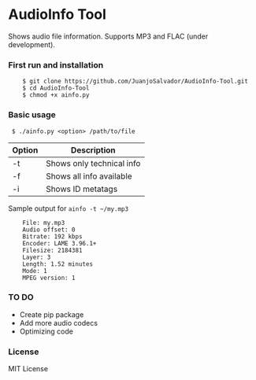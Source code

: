 # AudioInfo Tool
Shows audio file information. Supports MP3 and FLAC (under development).

### First run and installation

```
    $ git clone https://github.com/JuanjoSalvador/AudioInfo-Tool.git
    $ cd AudioInfo-Tool
    $ chmod +x ainfo.py
```

### Basic usage

```
 $ ./ainfo.py <option> /path/to/file
```

| Option | Description |
|--------|-------------|
| -t     | Shows only technical info |
| -f     | Shows all info available |
| -i     | Shows ID metatags |

Sample output for `ainfo -t ~/my.mp3`

```
    File: my.mp3
    Audio offset: 0
    Bitrate: 192 kbps
    Encoder: LAME 3.96.1+
    Filesize: 2184381
    Layer: 3
    Length: 1.52 minutes
    Mode: 1
    MPEG version: 1
```
### TO DO
* Create pip package
* Add more audio codecs
* Optimizing code

### License

MIT License

